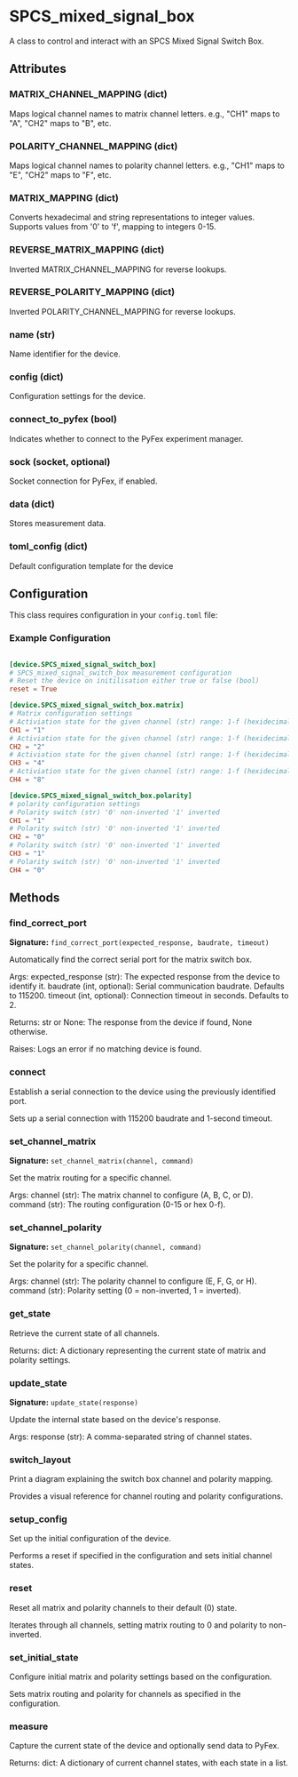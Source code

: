 # SPCS_mixed_signal_box

A class to control and interact with an SPCS Mixed Signal Switch Box.


## Attributes

### MATRIX_CHANNEL_MAPPING (dict)

Maps logical channel names to matrix channel letters. e.g., "CH1" maps to "A", "CH2" maps to "B", etc.

### POLARITY_CHANNEL_MAPPING (dict)

Maps logical channel names to polarity channel letters. e.g., "CH1" maps to "E", "CH2" maps to "F", etc.

### MATRIX_MAPPING (dict)

Converts hexadecimal and string representations to integer values. Supports values from '0' to 'f', mapping to integers 0-15.

### REVERSE_MATRIX_MAPPING (dict)

Inverted MATRIX_CHANNEL_MAPPING for reverse lookups.

### REVERSE_POLARITY_MAPPING (dict)

Inverted POLARITY_CHANNEL_MAPPING for reverse lookups.

### name (str)

Name identifier for the device.

### config (dict)

Configuration settings for the device.

### connect_to_pyfex (bool)

Indicates whether to connect to the PyFex experiment manager.

### sock (socket, optional)

Socket connection for PyFex, if enabled.

### data (dict)

Stores measurement data.

### __toml_config__ (dict)

Default configuration template for the device


## Configuration

This class requires configuration in your `config.toml` file:


### Example Configuration

```toml

[device.SPCS_mixed_signal_switch_box]
# SPCS_mixed_signal_switch_box measurement configuration
# Reset the device on initilisation either true or false (bool)
reset = True

[device.SPCS_mixed_signal_switch_box.matrix]
# Matrix configuration settings
# Activiation state for the given channel (str) range: 1-f (hexidecimal)
CH1 = "1"
# Activiation state for the given channel (str) range: 1-f (hexidecimal)
CH2 = "2"
# Activiation state for the given channel (str) range: 1-f (hexidecimal)
CH3 = "4"
# Activiation state for the given channel (str) range: 1-f (hexidecimal)
CH4 = "8"

[device.SPCS_mixed_signal_switch_box.polarity]
# polarity configuration settings
# Polarity switch (str) '0' non-inverted '1' inverted
CH1 = "1"
# Polarity switch (str) '0' non-inverted '1' inverted
CH2 = "0"
# Polarity switch (str) '0' non-inverted '1' inverted
CH3 = "1"
# Polarity switch (str) '0' non-inverted '1' inverted
CH4 = "0"
```


## Methods

### find_correct_port

**Signature:** `find_correct_port(expected_response, baudrate, timeout)`

Automatically find the correct serial port for the matrix switch box.

Args:
    expected_response (str): The expected response from the device to identify it.
    baudrate (int, optional): Serial communication baudrate. Defaults to 115200.
    timeout (int, optional): Connection timeout in seconds. Defaults to 2.

Returns:
    str or None: The response from the device if found, None otherwise.

Raises:
    Logs an error if no matching device is found.



### connect

Establish a serial connection to the device using the previously identified port.

Sets up a serial connection with 115200 baudrate and 1-second timeout.



### set_channel_matrix

**Signature:** `set_channel_matrix(channel, command)`

Set the matrix routing for a specific channel.

Args:
    channel (str): The matrix channel to configure (A, B, C, or D).
    command (str): The routing configuration (0-15 or hex 0-f).



### set_channel_polarity

**Signature:** `set_channel_polarity(channel, command)`

Set the polarity for a specific channel.

Args:
    channel (str): The polarity channel to configure (E, F, G, or H).
    command (str): Polarity setting (0 = non-inverted, 1 = inverted).



### get_state

Retrieve the current state of all channels.

Returns:
    dict: A dictionary representing the current state of matrix and polarity settings.



### update_state

**Signature:** `update_state(response)`

Update the internal state based on the device's response.

Args:
    response (str): A comma-separated string of channel states.



### switch_layout

Print a diagram explaining the switch box channel and polarity mapping.

Provides a visual reference for channel routing and polarity configurations.



### setup_config

Set up the initial configuration of the device.

Performs a reset if specified in the configuration and sets initial channel states.



### reset

Reset all matrix and polarity channels to their default (0) state.

Iterates through all channels, setting matrix routing to 0 and polarity to non-inverted.



### set_initial_state

Configure initial matrix and polarity settings based on the configuration.

Sets matrix routing and polarity for channels as specified in the configuration.



### measure

Capture the current state of the device and optionally send data to PyFex.

Returns:
    dict: A dictionary of current channel states, with each state in a list.


